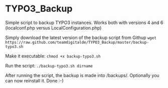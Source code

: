 TYPO3_Backup
==============

Simple script to backup TYPO3 instances.
Works both with versions 4 and 6 (localconf.php versus LocalConfiguration.php)

Simply download the latest version of the backup script from Githup
`wget https://raw.github.com/teamdigitalde/TYPO3_Backup/master/backup-typo3.sh`

Make it executable:
`chmod +x backup-typo3.sh`

Run the script:
`./backup-typo3.sh dirname`

After running the script, the backup is made into /backups/<timestamp>. Optionally you can now reinstall it. Done :-)